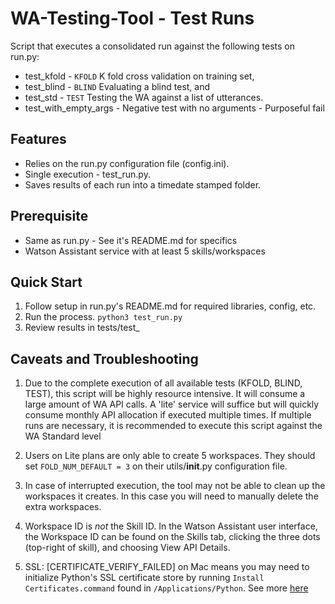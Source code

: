# WA-Testing-Tool - Test Runs
Script that executes a consolidated run against the following tests on run.py:
  - test_kfold - `KFOLD` K fold cross validation on training set,
  - test_blind - `BLIND` Evaluating a blind test, and
  - test_std - `TEST` Testing the WA against a list of utterances.
  - test_with_empty_args - Negative test with no arguments - Purposeful fail

## Features
- Relies on the run.py configuration file (config.ini).
- Single execution - test_run.py.
- Saves results of each run into a timedate stamped folder.

## Prerequisite
- Same as run.py - See it's README.md for specifics
- Watson Assistant service with at least 5 skills/workspaces

## Quick Start
1. Follow setup in run.py's README.md for required libraries, config, etc.
2. Run the process. `python3 test_run.py`
3. Review results in tests/test_<YYYYMMDD-HHMMSS>

## Caveats and Troubleshooting
1. Due to the complete execution of all available tests (KFOLD, BLIND, TEST), this script will be highly resource intensive.  It will consume a large amount of WA API calls.  A 'lite' service will suffice but will quickly consume monthly API allocation if executed multiple times.  If multiple runs are necessary, it is recommended to execute this script against the WA Standard level

2. Users on Lite plans are only able to create 5 workspaces.  They should set `FOLD_NUM_DEFAULT = 3` on their utils/__init__.py configuration file.

3. In case of interrupted execution, the tool may not be able to clean up the workspaces it creates.  In this case you will need to manually delete the extra workspaces.

4. Workspace ID is *not* the Skill ID.  In the Watson Assistant user interface, the Workspace ID can be found on the Skills tab, clicking the three dots (top-right of skill), and choosing View API Details.

5. SSL: [CERTIFICATE_VERIFY_FAILED] on Mac means you may need to initialize Python's SSL certificate store by running `Install Certificates.command` found in `/Applications/Python`.  See more [here](https://github.com/cognitive-catalyst/WA-Testing-Tool/issues/38)
